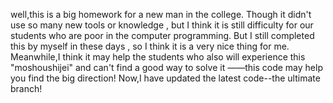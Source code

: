 well,this is a big homework for a new man in the college.
Though it didn't use so many new tools or knowledge , but I think it is still difficulty for our students who are poor in the computer programming.
But I still completed this by myself in these days , so I think it is a very nice thing for me.
Meanwhile,I think it may help the students who also will experience this "moshoushijei" and can't find a good way to solve it ——this code may help you find the big direction!
Now,I have updated the latest code--the ultimate branch!
